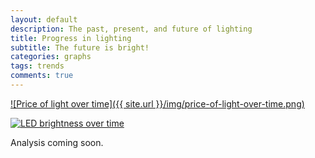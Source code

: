 ```yaml
---
layout: default
description: The past, present, and future of lighting
title: Progress in lighting
subtitle: The future is bright!
categories: graphs
tags: trends
comments: true
---
```


[![Price of light over time]({{ site.url }}/img/price-of-light-over-time.png)](http://www.nber.org/chapters/c6064)

[![LED brightness over time](http://upload.wikimedia.org/wikipedia/commons/c/c0/Haitz_law.svg)](http://en.wikipedia.org/wiki/Haitz's_law)

Analysis coming soon.